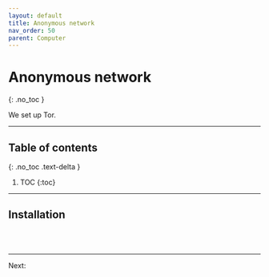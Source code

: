 ```yaml
---
layout: default
title: Anonymous network
nav_order: 50
parent: Computer
---
```

<!-- markdownlint-disable MD014 MD022 MD025 MD033 MD040 -->
# Anonymous network
{: .no_toc }

We set up Tor.

---

## Table of contents
{: .no_toc .text-delta }

1. TOC
{:toc}

---

## Installation

<br /><br />

---

Next: []()